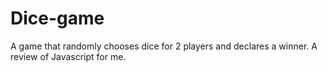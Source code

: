 # Dice-game
A game that randomly chooses dice for 2 players and declares a winner.
A review of Javascript for me.
